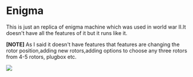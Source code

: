 # Enigma
This is just an replica of enigma machine which was used in world war II.It doesn't have all the features of it but it runs like it.

**[NOTE]**
As I said it doesn't have features that features are changing the rotor position,adding new rotors,adding options to choose any three rotors from 4-5 rotors, plugbox etc.

![](https://gifs.com/gif/enigma-K1m7vx)
